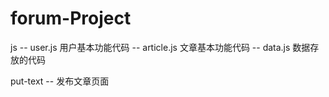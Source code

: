 # forum-Project

js 
-- user.js 用户基本功能代码
-- article.js 文章基本功能代码
-- data.js 数据存放的代码

put-text -- 发布文章页面
